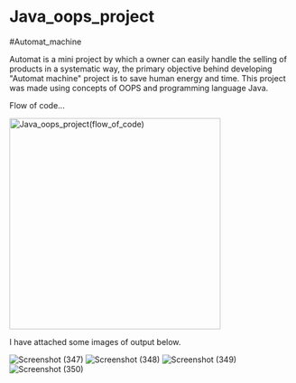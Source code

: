 # Java_oops_project

#Automat_machine

Automat is a mini project by which a owner can 
easily handle the selling of products in a
systematic way, the primary objective behind
developing "Automat machine" project is to save 
human energy and time. This project was made 
using concepts of OOPS and programming
language Java.

Flow of code...


<img width="374" alt="Java_oops_project(flow_of_code)" src="https://user-images.githubusercontent.com/67356407/126167874-eacd8036-6e6f-4e6d-90a4-a739d80167fa.png">

I have attached some images of output below.

![Screenshot (347)](https://user-images.githubusercontent.com/67356407/126159465-5a6bdf46-002c-45f6-ba3a-2ae7a8bd2729.png)
![Screenshot (348)](https://user-images.githubusercontent.com/67356407/126159467-189ed3ae-50f2-4b96-9d30-2563384f0580.png)
![Screenshot (349)](https://user-images.githubusercontent.com/67356407/126159469-08c116c9-a32f-4832-ba02-ed3580c0c571.png)
![Screenshot (350)](https://user-images.githubusercontent.com/67356407/126159471-c0e87b58-15f9-419b-a0ea-b57d94366fed.png)

